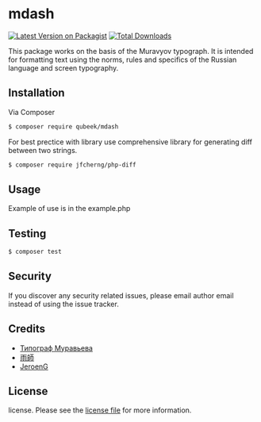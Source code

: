 # mdash

[![Latest Version on Packagist][ico-version]][link-packagist]
[![Total Downloads][ico-downloads]][link-downloads]

This package works on the basis of the Muravyov typograph. It is intended for formatting text using the norms, rules and specifics of the Russian language and screen typography.

## Installation

Via Composer

``` bash
$ composer require qubeek/mdash
```

For best prectice with library use comprehensive library for generating diff between two strings.

``` bash
$ composer require jfcherng/php-diff
```

## Usage

Example of use is in the example.php

## Testing

``` bash
$ composer test
```

## Security

If you discover any security related issues, please email author email instead of using the issue tracker.

## Credits

- [Типограф Муравьева](http://mdash.ru/)
- [雨師](https://github.com/tttptd)
- [JeroenG](https://github.com/Jeroen-G)

## License

license. Please see the [license file](license.md) for more information.

[ico-version]: https://img.shields.io/packagist/v/qubeek/mdash.svg?style=flat-square
[ico-downloads]: https://img.shields.io/packagist/dt/qubeek/mdash.svg?style=flat-square
[ico-travis]: https://img.shields.io/travis/qubeek/mdash/master.svg?style=flat-square
[ico-styleci]: https://styleci.io/repos/12345678/shield

[link-packagist]: https://packagist.org/packages/qubeek/mdash
[link-downloads]: https://packagist.org/packages/qubeek/mdash
[link-travis]: https://travis-ci.org/qubeek/mdash
[link-styleci]: https://styleci.io/repos/12345678
[link-author]: https://github.com/qubeek
[link-contributors]: ../../contributors
